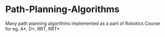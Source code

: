 # Path-Planning-Algorithms
Many path planning algorithms implemented as a part of Robotics Course for eg. A*, D*, RRT, RRT*
